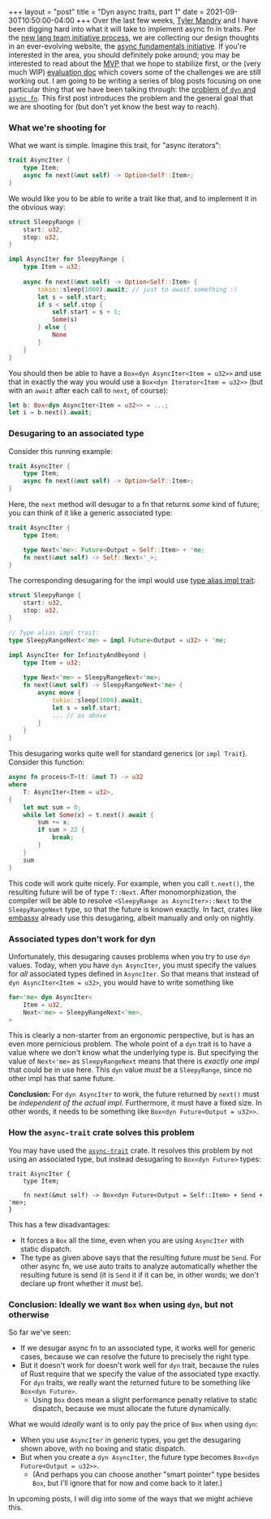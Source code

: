 +++
layout = "post"
title = "Dyn async traits, part 1"
date = 2021-09-30T10:50:00-04:00
+++
Over the last few weeks, [Tyler Mandry] and I have been digging hard into what it will take to implement async fn in traits. Per the [new lang team initiative process](https://lang-team.rust-lang.org/initiatives.html), we are collecting our design thoughts in an ever-evolving website, the [async fundamentals initiative](https://rust-lang.github.io/async-fundamentals-initiative/). If you're interested in the area, you should definitely poke around; you may be interested to read about the [MVP](https://rust-lang.github.io/async-fundamentals-initiative/roadmap/mvp.html) that we hope to stabilize first, or the (very much WIP) [evaluation doc](https://rust-lang.github.io/async-fundamentals-initiative/evaluation.html) which covers some of the challenges we are still working out. I am going to be writing a series of blog posts focusing on one particular thing that we have been talking through: the [problem of `dyn` and `async fn`](https://rust-lang.github.io/async-fundamentals-initiative/evaluation/challenges/dyn_traits.html). This first post introduces the problem and the general goal that we are shooting for (but don't yet know the best way to reach).

[Tyler Mandry]: https://github.com/tmandry/

### What we're shooting for

What we want is simple. Imagine this trait, for "async iterators":

```rust
trait AsyncIter {
    type Item;
    async fn next(&mut self) -> Option<Self::Item>;
}
```

We would like you to be able to write a trait like that, and to implement it in the obvious way:

```rust
struct SleepyRange {
    start: u32,
    stop: u32,
}

impl AsyncIter for SleepyRange {
    type Item = u32;
    
    async fn next(&mut self) -> Option<Self::Item> {
        tokio::sleep(1000).await; // just to await something :)
        let s = self.start;
        if s < self.stop {
            self.start = s + 1;
            Some(s)
        } else {
            None
        }
    }
}
```

You should then be able to have a `Box<dyn AsyncIter<Item = u32>>` and use that in exactly the way you would use a `Box<dyn Iterator<Item = u32>>` (but with an `await` after each call to `next`, of course):

```rust
let b: Box<dyn AsyncIter<Item = u32>> = ...;
let i = b.next().await;
```

### Desugaring to an associated type

Consider this running example:

```rust
trait AsyncIter {
    type Item;
    async fn next(&mut self) -> Option<Self::Item>;
}
```

Here, the `next` method will desugar to a fn that returns *some* kind of future; you can think of it like a generic associated type:

```rust
trait AsyncIter {
    type Item;

    type Next<'me>: Future<Output = Self::Item> + 'me;
    fn next(&mut self) -> Self::Next<'_>;
}
```

The corresponding desugaring for the impl would use [type alias impl trait][tait]:


[tait]: https://rust-lang.github.io/impl-trait-initiative/

```rust
struct SleepyRange {
    start: u32,
    stop: u32,
}

// Type alias impl trait:
type SleepyRangeNext<'me> = impl Future<Output = u32> + 'me;

impl AsyncIter for InfinityAndBeyond {
    type Item = u32;
    
    type Next<'me> = SleepyRangeNext<'me>;
    fn next(&mut self) -> SleepyRangeNext<'me> {
        async move {
            tokio::sleep(1000).await;
            let s = self.start;
            ... // as above
        }
    }
}
```

This desugaring works quite well for standard generics (or `impl Trait`). Consider this function:

```rust
async fn process<T>(t: &mut T) -> u32
where
    T: AsyncIter<Item = u32>,
{
    let mut sum = 0;
    while let Some(x) = t.next().await {
        sum += x;
        if sum > 22 {
            break;
        }
    }
    sum
}
```

This code will work quite nicely. For example, when you call `t.next()`, the resulting future will be of type `T::Next`. After monomorphization, the compiler will be able to resolve `<SleepyRange as AsyncIter>::Next` to the `SleepyRangeNext` type, so that the future is known exactly. In fact, crates like [embassy](https://github.com/akiles/embassy) already use this desugaring, albeit manually and only on nightly.

### Associated types don't work for dyn

Unfortunately, this desugaring causes problems when you try to use `dyn` values. Today, when you have `dyn AsyncIter`, you must specify the values for *all* associated types defined in `AsyncIter`. So that means that instead of `dyn AsyncIter<Item = u32>`, you would have to write something like

```rust
for<'me> dyn AsyncIter<
    Item = u32, 
    Next<'me> = SleepyRangeNext<'me>,
>
```

This is clearly a non-starter from an ergonomic perspective, but is has an even more pernicious problem. The whole point of a `dyn` trait is to have a value where we don't know what the underlying type is. But specifying the value of `Next<'me>` as `SleepyRangeNext` means that there is *exactly one impl* that could be in use here. This `dyn` value *must* be a `SleepyRange`, since no other impl has that same future. 

**Conclusion:** For `dyn AsyncIter` to work, the future returned by `next()` must be *independent of the actual impl*. Furthermore, it must have a fixed size. In other words, it needs to be something like `Box<dyn Future<Output = u32>>`.

### How the `async-trait` crate solves this problem

You may have used the [`async-trait`] crate. It resolves this problem by not using an associated type, but instead desugaring to `Box<dyn Future>` types:

[`async-trait`]: https://crates.io/crates/async-trait

```rust=
trait AsyncIter {
    type Item;

    fn next(&mut self) -> Box<dyn Future<Output = Self::Item> + Send + 'me>;
}
```

This has a few disadvantages:

* It forces a `Box` all the time, even when you are using `AsyncIter` with static dispatch.
* The type as given above says that the resulting future *must* be `Send`. For other async fn, we use auto traits to analyze automatically whether the resulting future is send (it is `Send` it if it can be, in other words; we don't declare up front whether it *must* be).

### Conclusion: Ideally we want `Box` when using `dyn`, but not otherwise

So far we've seen:

* If we desugar async fn to an associated type, it works well for generic cases, because we can resolve the future to precisely the right type.
* But it doesn't work for doesn't work well for `dyn` trait, because the rules of Rust require that we specify the value of the associated type exactly. For `dyn` traits, we really want the returned future to be something like `Box<dyn Future>`.
    * Using `Box` does mean a slight performance penalty relative to static dispatch, because we must allocate the future dynamically.

What we would *ideally* want is to only pay the price of `Box` when using `dyn`:

* When you use `AsyncIter` in generic types, you get the desugaring shown above, with no boxing and static dispatch.
* But when you create a `dyn AsyncIter`, the future type becomes `Box<dyn Future<Output = u32>>`.
    * (And perhaps you can choose another "smart pointer" type besides `Box`, but I'll ignore that for now and come back to it later.)

In upcoming posts, I will dig into some of the ways that we might achieve this.
